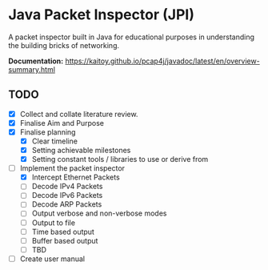 # Java Packet Inspector (JPI)

A packet inspector built in Java for educational purposes in understanding the building bricks of networking.

**Documentation:** https://kaitoy.github.io/pcap4j/javadoc/latest/en/overview-summary.html

## TODO

- [x] Collect and collate literature review.
- [x] Finalise Aim and Purpose
- [x] Finalise planning
  - [x] Clear timeline
  - [x] Setting achievable milestones
  - [x] Setting constant tools / libraries to use or derive from
- [ ] Implement the packet inspector
  - [x] Intercept Ethernet Packets
  - [ ] Decode IPv4 Packets
  - [ ] Decode IPv6 Packets
  - [ ] Decode ARP Packets
  - [ ] Output verbose and non-verbose modes
  - [ ] Output to file
  - [ ] Time based output
  - [ ] Buffer based output
  - [ ] TBD
- [ ] Create user manual